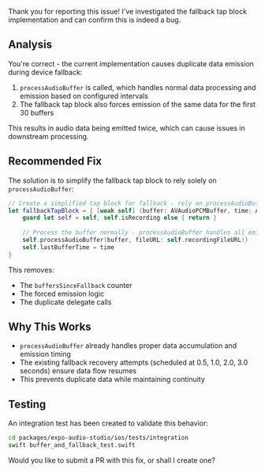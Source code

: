 Thank you for reporting this issue! I've investigated the fallback tap block implementation and can confirm this is indeed a bug.

## Analysis

You're correct - the current implementation causes duplicate data emission during device fallback:
1. `processAudioBuffer` is called, which handles normal data processing and emission based on configured intervals
2. The fallback tap block also forces emission of the same data for the first 30 buffers

This results in audio data being emitted twice, which can cause issues in downstream processing.

## Recommended Fix

The solution is to simplify the fallback tap block to rely solely on `processAudioBuffer`:

```swift
// Create a simplified tap block for fallback - rely on processAudioBuffer for proper emission
let fallbackTapBlock = { [weak self] (buffer: AVAudioPCMBuffer, time: AVAudioTime) -> Void in
    guard let self = self, self.isRecording else { return }
    
    // Process the buffer normally - processAudioBuffer handles all emission logic
    self.processAudioBuffer(buffer, fileURL: self.recordingFileURL!)
    self.lastBufferTime = time
}
```

This removes:
- The `buffersSinceFallback` counter
- The forced emission logic 
- The duplicate delegate calls

## Why This Works

- `processAudioBuffer` already handles proper data accumulation and emission timing
- The existing fallback recovery attempts (scheduled at 0.5, 1.0, 2.0, 3.0 seconds) ensure data flow resumes
- This prevents duplicate data while maintaining continuity

## Testing

An integration test has been created to validate this behavior:
```bash
cd packages/expo-audio-studio/ios/tests/integration
swift buffer_and_fallback_test.swift
```

Would you like to submit a PR with this fix, or shall I create one? 